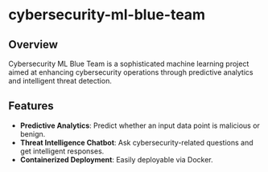# cybersecurity-ml-blue-team

## Overview

Cybersecurity ML Blue Team is a sophisticated machine learning project aimed at enhancing cybersecurity operations through predictive analytics and intelligent threat detection.

## Features

- **Predictive Analytics**: Predict whether an input data point is malicious or benign.
- **Threat Intelligence Chatbot**: Ask cybersecurity-related questions and get intelligent responses.
- **Containerized Deployment**: Easily deployable via Docker.


